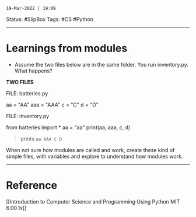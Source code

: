 `19-Mar-2022 | 19:09`

Status:  #SlipBox 
Tags: #CS #Python 

---
# Learnings from modules
-   Assume the two files below are in the same folder. You run inventory.py. What happens?

**TWO FILES**

FILE: batteries.py

aa = "AA"
aaa = "AAA"
c = "C"
d = "D" 

FILE: inventory.py

from batteries import *
aa = "aa"
print(aa, aaa, c, d)


> prints `aa AAA C D`


When not sure how modules are called and work, create these kind of simple files, with variables and explore to understand how modules work.

---
# Reference


[[Introduction to Computer Science and Programming Using Python MIT 6.00.1x]]